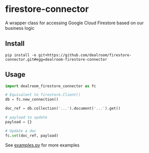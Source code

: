 # firestore-connector
A wrapper class for accessing Google Cloud Firestore based on our business logic

## Install
`pip install -e git+https://github.com/dealroom/firestore-connector.git#egg=dealroom-firestore-connector`

## Usage
```python
import dealroom_firestore_connector as fc

# Equivalent to firestore.Client()
db = fc.new_connection()

doc_ref = db.collection('...').document('...').get()

# payload to update
payload = {}

# Update a doc
fc.set(doc_ref, payload)
```

See [examples.py](examples.py) for more examples
